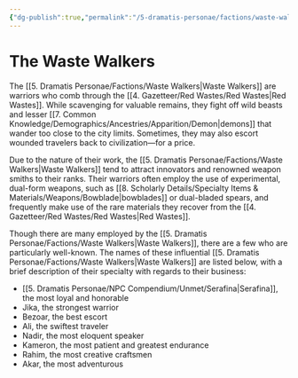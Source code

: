 ```yaml
---
{"dg-publish":true,"permalink":"/5-dramatis-personae/factions/waste-walkers/","noteIcon":""}
---
```


# The Waste Walkers

The [[5. Dramatis Personae/Factions/Waste Walkers\|Waste Walkers]] are warriors who comb through the [[4. Gazetteer/Red Wastes/Red Wastes\|Red Wastes]]. While scavenging for valuable remains, they fight off wild beasts and lesser [[7. Common Knowledge/Demographics/Ancestries/Apparition/Demon\|demons]] that wander too close to the city limits. Sometimes, they may also escort wounded travelers back to civilization—for a price. 

Due to the nature of their work, the [[5. Dramatis Personae/Factions/Waste Walkers\|Waste Walkers]] tend to attract innovators and renowned weapon smiths to their ranks. Their warriors often employ the use of experimental, dual-form weapons, such as [[8. Scholarly Details/Specialty Items & Materials/Weapons/Bowblade\|bowblades]] or dual-bladed spears, and frequently make use of the rare materials they recover from the [[4. Gazetteer/Red Wastes/Red Wastes\|Red Wastes]].

Though there are many employed by the [[5. Dramatis Personae/Factions/Waste Walkers\|Waste Walkers]], there are a few who are particularly well-known. The names of these influential [[5. Dramatis Personae/Factions/Waste Walkers\|Waste Walkers]] are listed below, with a brief description of their specialty with regards to their business:

- [[5. Dramatis Personae/NPC Compendium/Unmet/Serafina\|Serafina]], the most loyal and honorable
- Jika, the strongest warrior
- Bezoar, the best escort 
- Ali, the swiftest traveler
- Nadir, the most eloquent speaker 
- Kameron, the most patient and greatest endurance 
- Rahim, the most creative craftsmen 
- Akar, the most adventurous 
